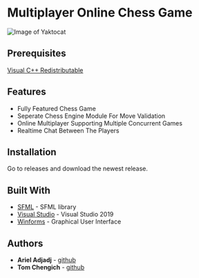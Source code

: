# Multiplayer Online Chess Game

![Image of Yaktocat](https://image.shutterstock.com/image-illustration/chess-victory-black-white-king-260nw-1033375864.jpg)

## Prerequisites

[Visual C++ Redistributable](https://support.microsoft.com/en-us/help/2977003/the-latest-supported-visual-c-downloads)

## Features
* Fully Featured Chess Game
* Seperate Chess Engine Module For Move Validation
* Online Multiplayer Supporting Multiple Concurrent Games
* Realtime Chat Between The Players

## Installation

Go to releases and download the newest release.

## Built With

* [SFML](https://www.sfml-dev.org/) - SFML library
* [Visual Studio](https://visualstudio.microsoft.com/vs/) - Visual Studio 2019 
* [Winforms](https://docs.microsoft.com/en-us/dotnet/desktop/winforms/?view=netframeworkdesktop-4.8) - Graphical User Interface

## Authors

* **Ariel Adjadj** - [github](https://github.com/arieladjadj)
* **Tom Chengich** - [github](https://github.com/TomKatom)



